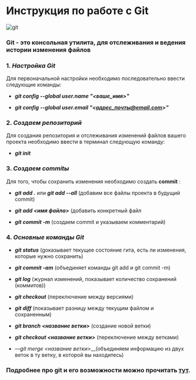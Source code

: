 # Инструкция по работе с Git
![git](https://y-skills.com/upload/iblock/bd1/bd1d0cac6e1d6d4ef8991ee298e7886e.jpeg)

### **Git** - это консольная утилита, для отслеживания и ведения истории изменения файлов

###  1. __*Настройка Git*__

Для первоначальной настройки необходимо последовательно ввести следующие команды: 

* __*git config --global user.name "<ваше_имя>"*__

* __*git config --global user.email "<адрес_почты@email.com>"*__

### 2. __*Создаем репозиторий*__

Для создания репозитория и отслеживания изменений файлов вашего проекта необходимо ввести в терминал следующую команду:

* __*git init*__

### 3. *__Создаем commitы__*

Для того, чтобы сохранить изменения необходимо создать **commit** :

* __*git add .*__  или  __*git add --all*__ (добавим все файлы проекта в будущий commit)

* __*git add <имя файла>*__ (добавить конкретный файл

* __*git commit -m*__ (создаем commit и указываем комментарий)

### 4. *__Основные команды Git__*

 * __*git status*__ (gоказывает текущее состояние гита, есть ли изменения, которые нужно сохранить)

 * __*git commit -am*__ (объединяет команды git add и git commit -m)
 * __*git log*__ (журнал изменений, показывает количество сохранений (коммитов))
* __*git checkout*__ (переключение между версиями)
* __*git diff*__ (показывает разницу между текущим файлом и сохраненным)
* __*git branch <название ветки>*__ (создание новой ветки)
* __*git checkout <название ветки>*__ (переключение между ветками)
* ––*git merge <название ветки>*__(объединяем информацию из двух веток в ту ветку, в которой вы находитесь)

### Подробнее про git и его возможности можно прочитать [тут][].
[тут]:https://habr.com/ru/post/541258/
